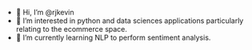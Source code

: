 - 👋 Hi, I’m @rjkevin
- 👀 I’m interested in python and data sciences applications particularly relating to the ecommerce space. 
- 🌱 I’m currently learning NLP to perform sentiment analysis. 


<!---
rjkevin/rjkevin is a ✨ special ✨ repository because its `README.md` (this file) appears on your GitHub profile.
You can click the Preview link to take a look at your changes.
--->
